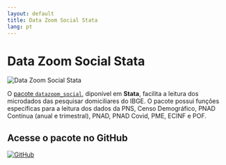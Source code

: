 ```yaml
---
layout: default
title: Data Zoom Social Stata
lang: pt
---
```


# Data Zoom Social Stata

<img src="{{ site.baseurl }}/assets/img/hex_dzstata.png" alt="Data Zoom Social Stata" class="logo-item">

O [pacote `datazoom_social`](https://github.com/datazoompuc/datazoom_social_Stata), diponível em **Stata**, facilita a leitura dos microdados das pesquisar domiciliares do IBGE. O pacote possui funções específicas para a leitura dos dados da PNS, Censo Demográfico, PNAD Contínua (anual e trimestral), PNAD, PNAD Covid, PME, ECINF e POF.

<div class="logo-container-small">
    <h2> Acesse o pacote no GitHub </h2>
    <a href="https://github.com/datazoompuc/datazoom_social_Stata">
        <img src="{{ site.baseurl }}/assets/img/github-mark.png" alt="GitHub">
    </a>
</div>
